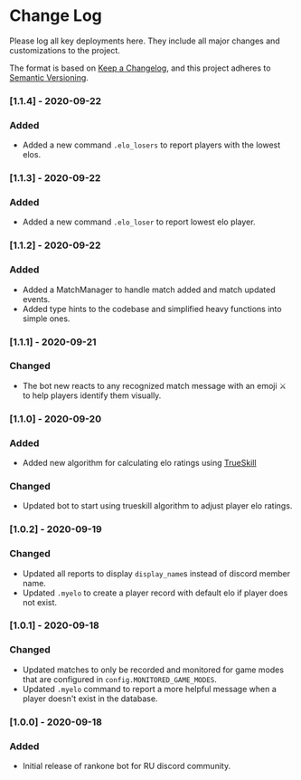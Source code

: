 # Change Log

Please log all key deployments here. They include all major changes and customizations to the project.

The format is based on [Keep a Changelog](https://keepachangelog.com/en/1.0.0/),
and this project adheres to [Semantic Versioning](https://semver.org/spec/v2.0.0.html).

### [1.1.4] - 2020-09-22
### Added
- Added a new command `.elo_losers` to report players with the lowest elos.

### [1.1.3] - 2020-09-22
### Added
- Added a new command `.elo_loser` to report lowest elo player.

### [1.1.2] - 2020-09-22
### Added
- Added a MatchManager to handle match added and match updated events.
- Added type hints to the codebase and simplified heavy functions into simple ones.

### [1.1.1] - 2020-09-21
### Changed
- The bot new reacts to any recognized match message with an emoji :crossed_swords: to help players identify them visually.

### [1.1.0] - 2020-09-20
### Added
- Added new algorithm for calculating elo ratings using [TrueSkill](http://trueskill.org)

### Changed
- Updated bot to start using trueskill algorithm to adjust player elo ratings.

### [1.0.2] - 2020-09-19
### Changed
- Updated all reports to display `display_name`s instead of discord member name.
- Updated `.myelo` to create a player record with default elo if player does not exist.

### [1.0.1] - 2020-09-18
### Changed
- Updated matches to only be recorded and monitored for game modes that are configured in `config.MONITORED_GAME_MODES`.
- Updated `.myelo` command to report a more helpful message when a player doesn't exist in the database.

### [1.0.0] - 2020-09-18
### Added
- Initial release of rankone bot for RU discord community.
